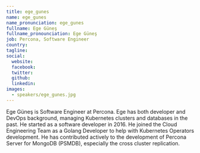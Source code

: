 ```yaml
---
title: ege_gunes
name: ege_gunes
name_pronunciation: ege_gunes
fullname: Ege Güneş
fullname_pronounciation: Ege Güneş
job: Percona, Software Engineer
country: 
tagline: 
social:
  website: 
  facebook:
  twitter:
  github: 
  linkedin: 
images:
  - speakers/ege_gunes.jpg
---
```


Ege Güneş is Software Engineer at Percona.
Ege has both developer and DevOps background, managing Kubernetes clusters and databases in the past. He started as a software developer in 2016. He joined the Cloud Engineering Team as a Golang Developer to help with Kubernetes Operators development. He has contributed actively to the development of Percona Server for MongoDB (PSMDB), especially the cross cluster replication.